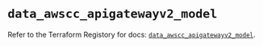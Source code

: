# `data_awscc_apigatewayv2_model`

Refer to the Terraform Registory for docs: [`data_awscc_apigatewayv2_model`](https://registry.terraform.io/providers/hashicorp/awscc/0.70.0/docs/data-sources/apigatewayv2_model).
